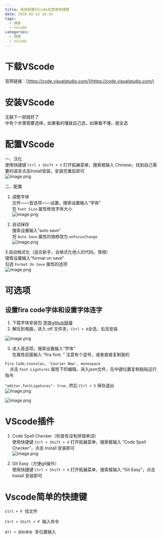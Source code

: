 ```yaml
---
title: 简单配置VScode及常用快捷键
date: 2020-02-12 16:34
tags:
  - 博客
  - vscode
categories:
  - 博客
  - vscode
---
```


# 下载VScode


官网链接：[https://code.visualstudio.com/](https://code.visualstudio.com/)



# 安装VScode


无脑下一部就好了  
中有个步骤需要选择，如果看的懂就自己选，如果看不懂，就全选



# 配置VScode


一、汉化  
使用快捷键 `Ctrl + Shift + X` 打开拓展菜单，搜索框输入 Chinese，找到自己需要的语言点击Install安装，安装完重启即可  
![image.png](http://obsidian.easyhappy.top/avan/202506291707770.png)


  
二、配置



1. 调整字体  
文件——首选项——设置，搜索设置输入“字体”  
在 `Font Size` 属性修改字体大小  
![image.png](http://obsidian.easyhappy.top/avan/202506291707328.png)




2. 自动保存  
搜索设置输入“auto save”  
将 `Auto Save` 属性的值修改为 `onFocusChange`  
![image.png](http://obsidian.easyhappy.top/avan/202506291708891.png)




3.自动格式化（适合新手，会格式化他人的代码，慎用）  
搜索设置输入“format on save”  
勾选 `Format On Save` 属性的选项  
![image.png](http://obsidian.easyhappy.top/avan/202506291708460.png)




# 可选项
## 设置fira code字体和设置字体连字


1. 下载字体安装包 [字体github链接](https://github-production-release-asset-2e65be.s3.amazonaws.com/26500787/88777d80-a7f1-11e9-95ae-146629eb2946?X-Amz-Algorithm=AWS4-HMAC-SHA256&X-Amz-Credential=AKIAIWNJYAX4CSVEH53A%2F20200210%2Fus-east-1%2Fs3%2Faws4_request&X-Amz-Date=20200210T070105Z&X-Amz-Expires=300&X-Amz-Signature=a6c29f774fc63b8dd76f2e2ab74fa657fe1f160da08d25b6daecc3b98876ec2f&X-Amz-SignedHeaders=host&actor_id=60692794&response-content-disposition=attachment%3B%20filename%3DFiraCode_1.207.zip&response-content-type=application%2Foctet-stream)
2. 解压到电脑，进入 otf 文件夹，`Ctrl + A`全选，右击安装  

![image.png](http://obsidian.easyhappy.top/avan/202506291708422.png)




3. 进入首选项，搜索设置输入“字体”  
在属性前面输入 “fira font, ” 注意有个逗号，或者直接复制我的

`Fira Code,Consolas, 'Courier New', monospace`  
    点击 `Font Ligatures` 属性下的编辑，进入json文件，在中键位置复制粘贴这行指令

`"editor.fontLigatures": true,` 然后 `Ctrl + S` 保存退出  
![image.png](http://obsidian.easyhappy.top/avan/202506291710637.png)


  
![image.png](http://obsidian.easyhappy.top/avan/202506291711331.png)




# VScode插件


1. Code Spell Checker（检查有没有拼错单词）  
使用快捷键 `Ctrl + Shift + X` 打开拓展菜单，搜索框输入 “Code Spell Checker”，点击 Install 安装即可  
![image.png](http://obsidian.easyhappy.top/avan/202506291711762.png)




2. Git Easy（方便git操作）  
使用快捷键 `Ctrl + Shift + X` 打开拓展菜单，搜索框输入 “Git Easy”，点击 Install 安装即可



# Vscode简单的快捷键


`Ctrl + P`  找文件

`Ctrl + Shift + P`  输入命令

`Alt + 鼠标单击`  多位置输入

